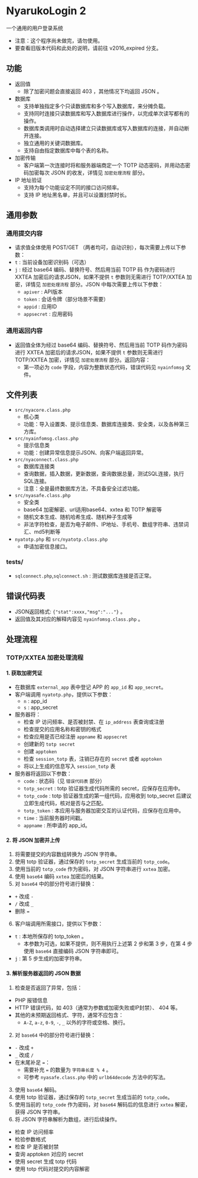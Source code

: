 # NyarukoLogin 2

一个通用的用户登录系统

- 注意：这个程序尚未做完，请勿使用。
- 要查看旧版本代码和此处的说明，请前往 v2016_expired 分支。

## 功能
- 返回值
  - 除了加密问题会直接返回 403 ，其他情况下均返回 JSON 。
- 数据库
  - 支持单独指定多个只读数据库和多个写入数据库，来分摊负载。
  - 支持同时连接只读数据库和写入数据库进行操作，以完成单次读写都有的操作。
  - 数据库类调用时自动选择建立只读数据库或写入数据库的连接，并自动断开连接。
  - 独立通用的关键词数据库。
  - 支持自由指定数据库中每个表的名称。
- 加密传输
  - 客户端第一次连接时将和服务器端商定一个 TOTP 动态密码，并用动态密码加密每次 JSON 的收发，详情见 `加密处理流程` 部分。
- IP 地址验证
  - 支持为每个功能设定不同的接口访问频率。
  - 支持 IP 地址黑名单，并且可以设置封禁时长。

## 通用参数

### 通用提交内容

- 请求值全体使用 POST/GET （两者均可，自动识别），每次需要上传以下参数：
- `t` : 当前设备加密识别码（可选）
- `j` : 经过 base64 编码、替换符号、然后用当前 TOTP 码 作为密码进行 XXTEA 加密后的请求JSON，如果不提供 `t` 参数则无需进行 TOTP/XXTEA 加密，详情见 `加密处理流程` 部分。JSON 中每次需要上传以下参数：
  - `apiver` : API版本
  - `token` : 会话令牌（部分场景不需要）
  - `appid` : 应用ID
  - `appsecret` : 应用密码

### 通用返回内容

- 返回值全体为经过 base64 编码、替换符号、然后用当前 TOTP 码作为密码进行 XXTEA 加密后的请求JSON，如果不提供 `t` 参数则无需进行 TOTP/XXTEA 加密，详情见 `加密处理流程` 部分。返回内容：
  - 第一项必为 `code` 字段，内容为整数状态代码，错误代码见 `nyainfomsg` 文件。

## 文件列表

- `src/nyacore.class.php`
  - 核心类
  - 功能：导入设置类、提示信息类、数据库连接类、安全类，以及各种第三方库。
- `src/nyainfomsg.class.php`
  - 提示信息类
  - 功能：创建异常信息提示JSON、向客户端返回异常。
- `src/nyaconnect.class.php`
  - 数据库连接类
  - 查询数据，插入数据，更新数据，查询数据总量，测试SQL连接，执行SQL连接。
  - 注意：全是最终数据库方法，不具备安全过滤功能。
- `src/nyasafe.class.php`
  - 安全类
  - base64 加密解密、url适用base64、xxtea 和 TOTP 解密等
  - 随机文本生成、随机哈希生成、随机种子生成等
  - 非法字符检查，是否为电子邮件、IP地址、手机号、数组字符串、违禁词汇、md5判断等
- `nyatotp.php` 和 `src/nyatotp.class.php`
  - 申请加密信息接口。

### tests/
- `sqlconnect.php`,`sqlconnect.sh` : 测试数据库连接是否正常。
  
## 错误代码表

- JSON返回格式: `{"stat":xxxx,"msg":"..."}` 。
- 返回值及其对应的解释内容见 `nyainfomsg.class.php` 。

## 处理流程

### TOTP/XXTEA 加密处理流程

#### 1. 获取加密凭证

- 在数据库 `external_app` 表中登记 APP 的 `app_id` 和 `app_secret`。
- 客户端调用 `nyatotp.php`，提供以下参数：
  - `n` : app_id
  - `s` : app_secret
- 服务器将：
  - 检查 IP 访问频率、是否被封禁、在 `ip_address` 表查询或注册 
  - 检查提交的应用名称和密钥的格式
  - 检查应用是否已经注册 `appname` 和 `appsecret`
  - 创建新的 `totp secret`
  - 创建 `apptoken`
  - 检查 `session_totp` 表，注销已存在的 `secret` 或者 `apptoken`
  - 将以上生成的信息写入 `session_totp` 表
- 服务器将返回以下参数：
  - `code` : 状态码（见 `错误代码表` 部分）
  - `totp_secret` : totp 验证器生成代码所需的 secret，应保存在应用中。
  - `totp_code` : totp 验证器生成的第一组代码，应用收到 totp_secret 后建议立即生成代码，核对是否与之匹配。
  - `totp_token` : 本应用与服务器加密交互的认证代码，应保存在应用中。
  - `time` : 当前服务器时间戳。
  - `appname` : 所申请的 app_id。

#### 2. 将 JSON 加密并上传

1. 将需要提交的内容数组转换为 JSON 字符串。
2. 使用 totp 验证器，通过保存的 `totp_secret` 生成当前的 `totp_code`。
3. 使用当前的 `totp_code` 作为密码，对 JSON 字符串进行 `xxtea` 加密。
4. 使用 `base64` 编码 `xxtea` 加密后的结果。
5. 对 `base64` 中的部分符号进行替换：
  - `+` 改成 `-`
  - `/` 改成 `_`
  - 删除 `=`
6. 客户端调用所需接口，提供以下参数：
  - `t` : 本地所保存的 totp_token 。
    - 本参数为可选，如果不提供，则不用执行上述第 2 步和第 3 步，在第 4 步使用 `base64` 直接编码 JSON 字符串即可。
  - `j` : 第 5 步生成的加密字符串。

#### 3. 解析服务器返回的 JSON 数据

1. 检查是否返回了异常，包括：
  - PHP 报错信息
  - HTTP 错误代码，如 403（通常为参数或加密失败或IP封禁）、 404 等。
  - 其他的未预期返回格式、字符，通常不应包含：
    - `A-Z`, `a-z`, `0-9`, `-`, `_` 以外的字符或空格、换行。
2. 对 `base64` 中的部分符号进行替换：
  - `-` 改成 `+`
  - `_` 改成 `/`
  - 在末尾补足 `=`：
    - 需要补充 `=` 的数量为 `字符串长度 % 4` 。
    - 可参考 `nyasafe.class.php` 中的 `urlb64decode` 方法中的写法。
3. 使用 `base64` 解码。
4. 使用 totp 验证器，通过保存的 `totp_secret` 生成当前的 `totp_code`。
5. 使用当前的 `totp_code` 作为密码，对 `base64` 解码后的信息进行 `xxtea` 解密，获得 JSON 字符串。
6. 将 JSON 字符串解析为数组，进行后续操作。


- 检查 IP 访问频率
- 检验参数格式
- 检查 IP 是否被封禁
- 查询 apptoken 对应的 secret
- 使用 secret 生成 totp 代码
- 使用 totp 代码对提交的内容解密